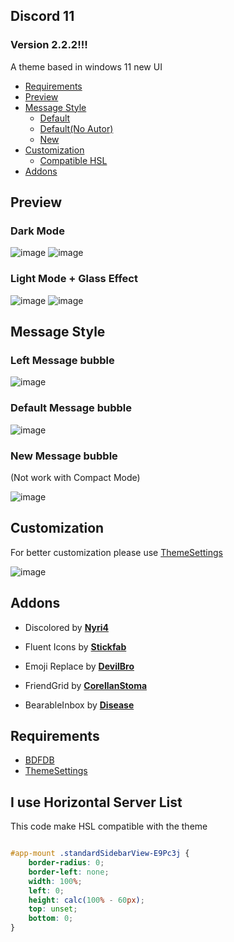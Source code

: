 ## Discord 11

### Version 2.2.2!!!

A theme based in windows 11 new UI

* [Requirements](#requirements)
* [Preview](#preview)
* [Message Style](#message-style)
    * [Default](#left-message-bubble)
    * [Default(No Autor)](#default-message-bubble)
    * [New](#new-message-bubble)
* [Customization](#customization)
    * [Compatible HSL](#i-use-horizontal-server-list)
* [Addons](#addons)

## Preview

### Dark Mode
![image](https://user-images.githubusercontent.com/79029257/183246536-b696e1dd-ad92-4804-9ef1-dea38c225a75.png)
![image](https://user-images.githubusercontent.com/79029257/183246569-ff33efae-e051-485f-8a77-d6cc796e0e6e.png)

### Light Mode + Glass Effect
![image](https://user-images.githubusercontent.com/79029257/183246599-3d61919c-3a0f-4b84-9062-02458f239de1.png)
![image](https://user-images.githubusercontent.com/79029257/183246629-6051c0d1-aeef-412d-b271-9a5b6364cc93.png)

## Message Style

### Left Message bubble
![image](https://user-images.githubusercontent.com/79029257/183246736-7c229bb6-c064-4870-a6eb-744d4bd8d951.png)

### Default Message bubble
![image](https://user-images.githubusercontent.com/79029257/183246763-c3824133-3e38-4ec1-a7a2-ae415670eff7.png)

### New Message bubble

(Not work with Compact Mode)

![image](https://user-images.githubusercontent.com/79029257/183246798-c534587b-37f6-403e-9547-fb46dced9f25.png)

## Customization

For better customization please use [ThemeSettings](https://betterdiscord.app/plugin/ThemeSettings)

![image](https://user-images.githubusercontent.com/79029257/183246831-7820dbef-89a6-439e-a640-56d50a9e3019.png)

## Addons
* Discolored by **[Nyri4](https://github.com/NYRI4/Discolored)**

* Fluent Icons by **[Stickfab](https://github.com/stickfab/pc-fluenticons)**

* Emoji Replace by **[DevilBro](https://github.com/mwittrien/BetterDiscordAddons/blob/master/Themes/EmojiReplace/EmojiReplace.theme.css)**

* FriendGrid by **[CorellanStoma](https://github.com/CreArts-Community/Friends-Grid)**

* BearableInbox by **[Disease](https://github.com/maenDisease/BetterDiscordStuff/blob/main/css/bearableInbox.css)**

## Requirements
* [BDFDB](https://betterdiscord.app/plugin/BDFDB)
* [ThemeSettings](https://betterdiscord.app/plugin/ThemeSettings)

## I use Horizontal Server List

This code make HSL compatible with the theme

```css

#app-mount .standardSidebarView-E9Pc3j {
    border-radius: 0;
    border-left: none;
    width: 100%;
    left: 0;
    height: calc(100% - 60px);
    top: unset;
    bottom: 0;
}
```
